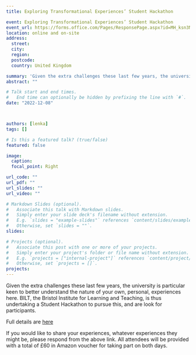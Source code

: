 ```yaml
---
title: Exploring Transformational Experiences’ Student Hackathon

event: Exploring Transformational Experiences’ Student Hackathon
event_url: https://forms.office.com/Pages/ResponsePage.aspx?id=MH_ksn3NTkql2rGM8aQVG1MIgBY5ydtEuyu5O33MAe5UNkZaVUlBUEg1OUxRWVNaQ0k5VEpHU0Q2My4u&wdLOR=c483DE9E2-EC2A-45DA-AA4B-C45D2295921E
location: online and on-site
address:
  street: 
  city: 
  region: 
  postcode: 
  country: United Kingdom

summary: 'Given the extra challenges these last few years, the university is particular keen to better understand the nature of your own, personal, experiences here. BILT, the Bristol Institute for Learning and Teaching, is thus undertaking a Student Hackathon to pursue this, and are look for participants.'
abstract: ""

# Talk start and end times.
#   End time can optionally be hidden by prefixing the line with `#`.
date: "2022-12-08"



authors: [lenka]
tags: []

# Is this a featured talk? (true/false)
featured: false

image:
  caption: 
  focal_point: Right

url_code: ""
url_pdf: ""
url_slides: ""
url_video: ""

# Markdown Slides (optional).
#   Associate this talk with Markdown slides.
#   Simply enter your slide deck's filename without extension.
#   E.g. `slides = "example-slides"` references `content/slides/example-slides.md`.
#   Otherwise, set `slides = ""`.
slides:

# Projects (optional).
#   Associate this post with one or more of your projects.
#   Simply enter your project's folder or file name without extension.
#   E.g. `projects = ["internal-project"]` references `content/project/deep-learning/index.md`.
#   Otherwise, set `projects = []`.
projects:
---
```


Given the extra challenges these last few years, the university is particular keen to better understand the nature of your own, personal, experiences here. BILT, the Bristol Institute for Learning and Teaching, is thus undertaking a Student Hackathon to pursue this, and are look for participants.

Full details are [here](https://forms.office.com/Pages/ResponsePage.aspx?id=MH_ksn3NTkql2rGM8aQVG1MIgBY5ydtEuyu5O33MAe5UNkZaVUlBUEg1OUxRWVNaQ0k5VEpHU0Q2My4u&wdLOR=c483DE9E2-EC2A-45DA-AA4B-C45D2295921E_)

If you would like to share your experiences, whatever experiences they might be, please respond from the above link.
All attendees will be provided with a total of £60 in Amazon voucher for taking part on both days.
